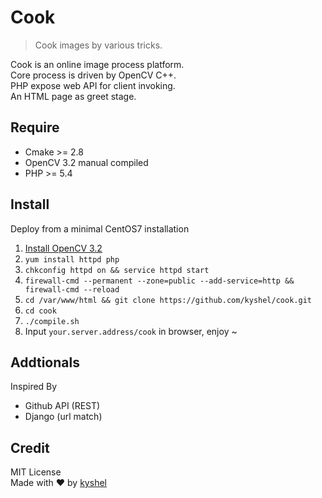 # Cook
>Cook images by various tricks.

Cook is an online image process platform.    
Core process is driven by OpenCV C++.    
PHP expose web API for client invoking.    
An HTML page as greet stage. 

## Require
- Cmake >= 2.8
- OpenCV 3.2 manual compiled
- PHP >= 5.4

## Install
Deploy from a minimal CentOS7 installation 
1. [Install OpenCV 3.2](http://kyshel.com/2017/04/27/install-opencv3.2-on-centos7/)
1. `yum install httpd php`
1. `chkconfig httpd on && service httpd start`
1. `firewall-cmd --permanent --zone=public --add-service=http && firewall-cmd --reload`
1. `cd /var/www/html && git clone https://github.com/kyshel/cook.git`
1. `cd cook`
1. `./compile.sh`
1. Input `your.server.address/cook` in browser, enjoy ~

## Addtionals
Inspired By
- Github API (REST)
- Django (url match)


## Credit
MIT License     
Made with ❤ by [kyshel](http://github.com/kyshel)  
